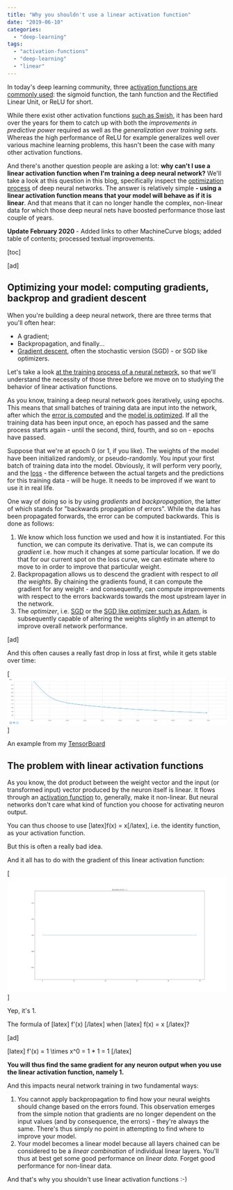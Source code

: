 ```yaml
---
title: "Why you shouldn't use a linear activation function"
date: "2019-06-10"
categories: 
  - "deep-learning"
tags: 
  - "activation-functions"
  - "deep-learning"
  - "linear"
---
```


In today's deep learning community, three [activation functions are commonly used](https://github.com/mobiletest2016/machine-learning-articles/blob/master/articles/relu-sigmoid-and-tanh-todays-most-used-activation-functions.md): the sigmoid function, the tanh function and the Rectified Linear Unit, or ReLU for short.

While there exist other activation functions [such as Swish](https://github.com/mobiletest2016/machine-learning-articles/blob/master/articles/why-swish-could-perform-better-than-relu.md), it has been hard over the years for them to catch up with both the _improvements in predictive power_ required as well as the _generalization over training sets_. Whereas the high performance of ReLU for example generalizes well over various machine learning problems, this hasn't been the case with many other activation functions.

And there's another question people are asking a lot: **why can't I use a linear activation function when I'm training a deep neural network?** We'll take a look at this question in this blog, specifically inspect the [optimization process](https://github.com/mobiletest2016/machine-learning-articles/blob/master/articles/about-loss-and-loss-functions.md/#the-high-level-supervised-learning-process) of deep neural networks. The answer is relatively simple **\- using a linear activation function means that your model will behave as if it is linear**. And that means that it can no longer handle the complex, non-linear data for which those deep neural nets have boosted performance those last couple of years.

**Update February 2020** - Added links to other MachineCurve blogs; added table of contents; processed textual improvements.

\[toc\]

\[ad\]

## Optimizing your model: computing gradients, backprop and gradient descent

When you're building a deep neural network, there are three terms that you'll often hear:

- A gradient;
- Backpropagation, and finally...
- [Gradient descent](https://github.com/mobiletest2016/machine-learning-articles/blob/master/articles/gradient-descent-and-its-variants.md), often the stochastic version (SGD) - or SGD like optimizers.

Let's take a look [at the training process of a neural network](https://github.com/mobiletest2016/machine-learning-articles/blob/master/articles/about-loss-and-loss-functions.md/#the-high-level-supervised-learning-process), so that we'll understand the necessity of those three before we move on to studying the behavior of linear activation functions.

As you know, training a deep neural network goes iteratively, using epochs. This means that small batches of training data are input into the network, after which the [error is computed](https://github.com/mobiletest2016/machine-learning-articles/blob/master/articles/about-loss-and-loss-functions.md) and the [model is optimized](https://github.com/mobiletest2016/machine-learning-articles/blob/master/articles/gradient-descent-and-its-variants.md). If all the training data has been input once, an epoch has passed and the same process starts again - until the second, third, fourth, and so on - epochs have passed.

Suppose that we're at epoch 0 (or 1, if you like). The weights of the model have been initialized randomly, or pseudo-randomly. You input your first batch of training data into the model. Obviously, it will perform very poorly, and the [loss](https://github.com/mobiletest2016/machine-learning-articles/blob/master/articles/about-loss-and-loss-functions.md) - the difference between the actual targets and the predictions for this training data - will be huge. It needs to be improved if we want to use it in real life.

One way of doing so is by using _gradients_ and _backpropagation_, the latter of which stands for "backwards propagation of errors". While the data has been propagated forwards, the error can be computed backwards. This is done as follows:

1. We know which loss function we used and how it is instantiated. For this function, we can compute its derivative. That is, we can compute its _gradient_ i.e. how much it changes at some particular location. If we do that for our current spot on the loss curve, we can estimate where to move to in order to improve that particular weight.
2. Backpropagation allows us to descend the gradient with respect to _all the weights_. By chaining the gradients found, it can compute the gradient for any weight - and consequently, can compute improvements with respect to the errors backwards towards the most upstream layer in the network.
3. The _optimizer_, i.e. [SGD](https://github.com/mobiletest2016/machine-learning-articles/blob/master/articles/gradient-descent-and-its-variants.md) or the [SGD like optimizer such as Adam](https://github.com/mobiletest2016/machine-learning-articles/blob/master/articles/extensions-to-gradient-descent-from-momentum-to-adabound.md), is subsequently capable of altering the weights slightly in an attempt to improve overall network performance.

\[ad\]

And this often causes a really fast drop in loss at first, while it gets stable over time:

[![](images/image-1024x223.png)]

An example from my [TensorBoard](https://github.com/mobiletest2016/machine-learning-articles/blob/master/articles/how-to-use-tensorboard-with-keras.md)

## The problem with linear activation functions

As you know, the dot product between the weight vector and the input (or transformed input) vector produced by the neuron itself is linear. It flows through an [activation function](https://github.com/mobiletest2016/machine-learning-articles/blob/master/articles/overview-of-activation-functions-for-neural-networks.md) to, generally, make it non-linear. But neural networks don't care what kind of function you choose for activating neuron output.

You can thus choose to use \[latex\]f(x) = x\[/latex\], i.e. the identity function, as your activation function.

But this is often a really bad idea.

And it all has to do with the gradient of this linear activation function:

[![](images/derivative_linear-1024x537.png)]

Yep, it's 1.

The formula of \[latex\] f'(x) \[/latex\] when \[latex\] f(x) = x \[/latex\]?

\[ad\]

\[latex\] f'(x) = 1 \\times x^0 = 1 \* 1 = 1 \[/latex\]

**You will thus find the same gradient for any neuron output when you use the linear activation function, namely 1.**

And this impacts neural network training in two fundamental ways:

1. You cannot apply backpropagation to find how your neural weights should change based on the errors found. This observation emerges from the simple notion that gradients are no longer dependent on the input values (and by consequence, the errors) - they're always the same. There's thus simply no point in attempting to find where to improve your model.
2. Your model becomes a linear model because all layers chained can be considered to be a _linear combination_ of individual linear layers. You'll thus at best get some good performance on _linear data_. Forget good performance for non-linear data.

And that's why you shouldn't use linear activation functions :-)
